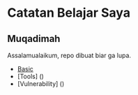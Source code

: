 # Catatan Belajar Saya

## Muqadimah
Assalamualaikum, repo dibuat biar ga lupa.

- [Basic]()
- [Tools] ()
- [Vulnerability] ()

